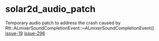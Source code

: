 # solar2d_audio_patch

Temporary audio patch to address the crash caused by Rtt::ALmixerSoundCompletionEvent::~ALmixerSoundCompletionEvent()  [issue-19](https://github.com/coronalabs/corona/issues/19) [issue-296](https://github.com/coronalabs/corona/issues/296)
